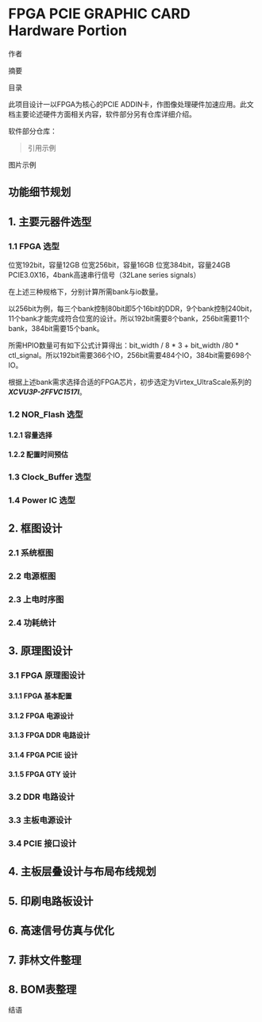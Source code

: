 # FPGA PCIE GRAPHIC CARD Hardware Portion

作者

摘要

目录

此项目设计一以FPGA为核心的PCIE ADDIN卡，作图像处理硬件加速应用。此文档主要论述硬件方面相关内容，软件部分另有仓库详细介绍。

软件部分仓库：

> 引用示例

图片示例

## 功能细节规划



## 1. 主要元器件选型

### 1.1 FPGA 选型
位宽192bit，容量12GB
位宽256bit，容量16GB
位宽384bit，容量24GB
PCIE3.0X16，4bank高速串行信号（32Lane series signals）

在上述三种规格下，分别计算所需bank与io数量。

以256bit为例，每三个bank控制80bit即5个16bit的DDR，9个bank控制240bit，11个bank才能完成符合位宽的设计。所以192bit需要8个bank，256bit需要11个bank，384bit需要15个bank。

所需HPIO数量可有如下公式计算得出：bit_width / 8 * 3 + bit_width /80 * ctl_signal。所以192bit需要366个IO，256bit需要484个IO，384bit需要698个IO。

根据上述bank需求选择合适的FPGA芯片，初步选定为Virtex_UltraScale系列的***XCVU3P-2FFVC1517I***。

### 1.2 NOR_Flash 选型

#### 1.2.1 容量选择

#### 1.2.2 配置时间预估

### 1.3 Clock_Buffer 选型

### 1.4 Power IC 选型

## 2. 框图设计

### 2.1 系统框图

### 2.2 电源框图

### 2.3 上电时序图

### 2.4 功耗统计

## 3. 原理图设计

### 3.1 FPGA 原理图设计



#### 3.1.1 FPGA 基本配置

#### 3.1.2 FPGA 电源设计

#### 3.1.3 FPGA DDR 电路设计

#### 3.1.4 FPGA PCIE 设计

#### 3.1.5 FPGA GTY 设计

### 3.2 DDR 电路设计

### 3.3 主板电源设计

### 3.4 PCIE 接口设计

## 4. 主板层叠设计与布局布线规划

## 5. 印刷电路板设计

## 6. 高速信号仿真与优化

## 7. 菲林文件整理

## 8. BOM表整理



结语



